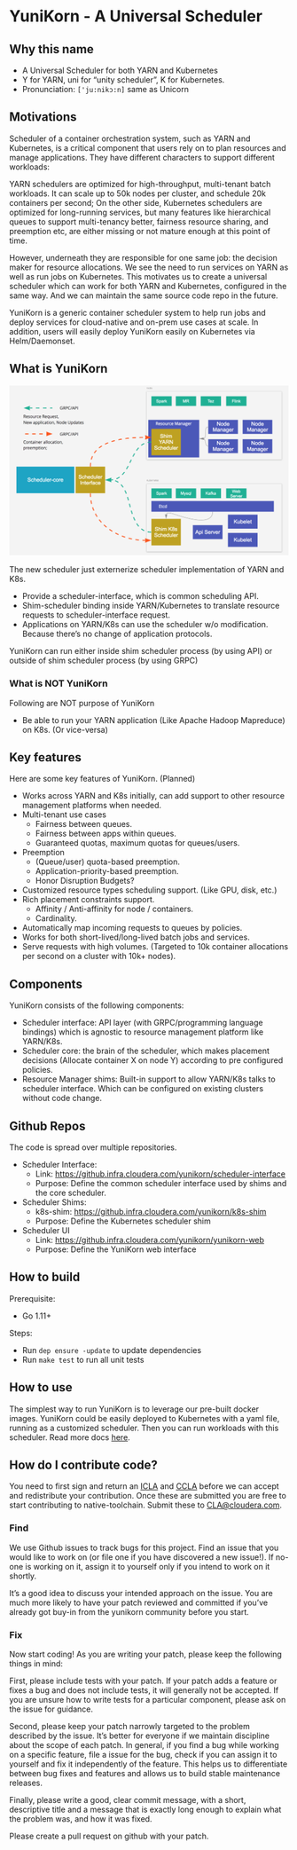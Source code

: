 # YuniKorn - A Universal Scheduler

## Why this name

- A Universal Scheduler for both YARN and Kubernetes
- Y for YARN, uni for “unity scheduler”, K for Kubernetes.
- Pronunciation: `['ju:nikɔ:n]` same as Unicorn

## Motivations

Scheduler of a container orchestration system, such as YARN and Kubernetes, is a critical component that users rely on to plan resources and manage applications. They have different characters to support different workloads:

YARN schedulers are optimized for high-throughput, multi-tenant batch workloads. It can scale up to 50k nodes per cluster, and schedule 20k containers per second; On the other side, Kubernetes schedulers are optimized for long-running services, but many features like hierarchical queues to support multi-tenancy better, fairness resource sharing, and preemption etc, are either missing or not mature enough at this point of time.

However, underneath they are responsible for one same job: the decision maker for resource allocations. We see the need to run services on YARN as well as run jobs on Kubernetes. This motivates us to create a universal scheduler which can work for both YARN and Kubernetes, configured in the same way. And we can maintain the same source code repo in the future.

YuniKorn is a generic container scheduler system to help run jobs and deploy services for cloud-native and on-prem use cases at scale. In addition, users will easily deploy YuniKorn easily on Kubernetes via Helm/Daemonset.

## What is YuniKorn

![Architecture](docs/architecture.png)

The new scheduler just externerize scheduler implementation of YARN and K8s.

- Provide a scheduler-interface, which is common scheduling API.
- Shim-scheduler binding inside YARN/Kubernetes to translate resource requests to scheduler-interface request.
- Applications on YARN/K8s can use the scheduler w/o modification. Because there’s no change of application protocols.

YuniKorn can run either inside shim scheduler process (by using API) or outside of shim scheduler process (by using GRPC)

### What is NOT YuniKorn

Following are NOT purpose of YuniKorn
- Be able to run your YARN application (Like Apache Hadoop Mapreduce) on K8s. (Or vice-versa)

## Key features

Here are some key features of YuniKorn. (Planned)

- Works across YARN and K8s initially, can add support to other resource management platforms when needed.
- Multi-tenant use cases
  + Fairness between queues.
  + Fairness between apps within queues. 
  + Guaranteed quotas, maximum quotas for queues/users.
- Preemption
  + (Queue/user) quota-based preemption. 
  + Application-priority-based preemption.
  + Honor Disruption Budgets?
- Customized resource types scheduling support. (Like GPU, disk, etc.)
- Rich placement constraints support.
  + Affinity / Anti-affinity for node / containers.
  + Cardinality. 
- Automatically map incoming requests to queues by policies. 
- Works for both short-lived/long-lived batch jobs and services.
- Serve requests with high volumes. (Targeted to 10k container allocations per second on a cluster with 10k+ nodes).

## Components

YuniKorn consists of the following components:
- Scheduler interface: API layer (with GRPC/programming language bindings) which is agnostic to resource management platform like YARN/K8s. 
- Scheduler core: the brain of the scheduler, which makes placement decisions (Allocate container X on node Y) according to pre configured policies.
- Resource Manager shims: Built-in support to allow YARN/K8s talks to scheduler interface. Which can be configured on existing clusters without code change.

## Github Repos

The code is spread over multiple repositories.

- Scheduler Interface:
  + Link: https://github.infra.cloudera.com/yunikorn/scheduler-interface
  + Purpose: Define the common scheduler interface used by shims and the core scheduler.
- Scheduler Shims:
  + k8s-shim: https://github.infra.cloudera.com/yunikorn/k8s-shim
  + Purpose: Define the Kubernetes scheduler shim 
- Scheduler UI
  + Link: https://github.infra.cloudera.com/yunikorn/yunikorn-web
  + Purpose: Define the YuniKorn web interface

## How to build

Prerequisite: 
- Go 1.11+

Steps: 
- Run `dep ensure -update` to update dependencies
- Run `make test` to run all unit tests

## How to use 

The simplest way to run YuniKorn is to leverage our pre-built docker images.
YuniKorn could be easily deployed to Kubernetes with a yaml file, running as a customized scheduler.
Then you can run workloads with this scheduler. Read more docs [here](docs/userguide.md).

## How do I contribute code?
You need to first sign and return an
[ICLA](https://github.infra.cloudera.com/yunikorn-core/blob/master/CLAs/Cloudera%20ICLA_25APR2018.pdf)
and
[CCLA](https://github.infra.cloudera.com/yunikorn-core/blob/master/CLAs/Cloudera%20CCLA_25APR2018.pdf)
before we can accept and redistribute your contribution. Once these are submitted you are
free to start contributing to native-toolchain. Submit these to CLA@cloudera.com.

### Find
We use Github issues to track bugs for this project. Find an issue that you would like to
work on (or file one if you have discovered a new issue!). If no-one is working on it,
assign it to yourself only if you intend to work on it shortly.

It’s a good idea to discuss your intended approach on the issue. You are much more
likely to have your patch reviewed and committed if you’ve already got buy-in from the
yunikorn community before you start.

### Fix
Now start coding! As you are writing your patch, please keep the following things in mind:

First, please include tests with your patch. If your patch adds a feature or fixes a bug
and does not include tests, it will generally not be accepted. If you are unsure how to
write tests for a particular component, please ask on the issue for guidance.

Second, please keep your patch narrowly targeted to the problem described by the issue.
It’s better for everyone if we maintain discipline about the scope of each patch. In
general, if you find a bug while working on a specific feature, file a issue for the bug,
check if you can assign it to yourself and fix it independently of the feature. This helps
us to differentiate between bug fixes and features and allows us to build stable
maintenance releases.

Finally, please write a good, clear commit message, with a short, descriptive title and
a message that is exactly long enough to explain what the problem was, and how it was
fixed.

Please create a pull request on github with your patch.

